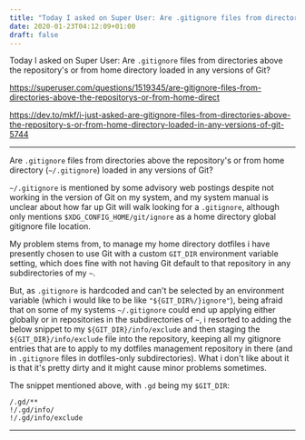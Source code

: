 ```yaml
---
title: "Today I asked on Super User: Are .gitignore files from directories above the repository's or from home directory loaded in any versions of Git?"
date: 2020-01-23T04:12:09+01:00
draft: false
---
```


Today I asked on Super User: Are `.gitignore` files from directories above the repository's or from home directory loaded in any versions of Git?

https://superuser.com/questions/1519345/are-gitignore-files-from-directories-above-the-repositorys-or-from-home-direct

https://dev.to/mkf/i-just-asked-are-gitignore-files-from-directories-above-the-repository-s-or-from-home-directory-loaded-in-any-versions-of-git-5744

-------

Are `.gitignore` files from directories above the repository's or from home directory (`~/.gitignore`) loaded in any versions of Git?

`~/.gitignore` is mentioned by some advisory web postings despite not working in the version of Git on my system, and my system manual is unclear about how far up Git will walk looking for a `.gitignore`, although only mentions `$XDG_CONFIG_HOME/git/ignore` as a home directory global gitignore file location.

My problem stems from, to manage my home directory dotfiles i have presently chosen to use Git with a custom `GIT_DIR` environment variable setting, which does fine with not having Git default to that repository in any subdirectories of my `~`.

But, as `.gitignore` is hardcoded and can't be selected by an environment variable (which i would like to be like `"${GIT_DIR%/}ignore"`), being afraid that on some of my systems `~/.gitignore` could end up applying either globally or in repositories in the subdirectories of `~`, i resorted to adding the below snippet to my `${GIT_DIR}/info/exclude` and then staging the `${GIT_DIR}/info/exclude` file into the repository, keeping all my gitignore entries that are to apply to my dotfiles management repository in there (and in `.gitignore` files in dotfiles-only subdirectories). What i don't like about it is that it's pretty dirty and it might cause minor problems sometimes.

The snippet mentioned above, with `.gd` being my `$GIT_DIR`:
```gitignore
/.gd/**
!/.gd/info/
!/.gd/info/exclude
```

------
